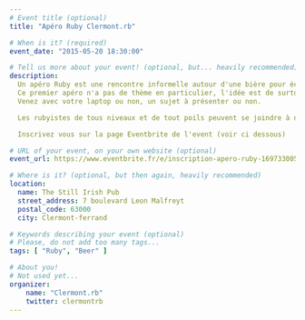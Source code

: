 ```yaml
---
# Event title (optional)
title: "Apéro Ruby Clermont.rb"

# When is it? (required)
event_date: "2015-05-20 18:30:00"

# Tell us more about your event! (optional, but... heavily recommended)
description:
  Un apéro Ruby est une rencontre informelle autour d'une bière pour échanger sur ruby et tout ce qui en fait un language si passionnant.
  Ce premier apéro n'a pas de thème en particulier, l'idée est de surtout faire connaissance, de monter une communauté ruby, et de trouver un thème pour la prochaine fois.
  Venez avec votre laptop ou non, un sujet à présenter ou non.

  Les rubyistes de tous niveaux et de tout poils peuvent se joindre à nous, les personnes non rubyistes mais qui veulent découvrir ce beau language sont aussi les bienvenus !

  Inscrivez vous sur la page Eventbrite de l'event (voir ci dessous)

# URL of your event, on your own website (optional)
event_url: https://www.eventbrite.fr/e/inscription-apero-ruby-16973300599

# Where is it? (optional, but then again, heavily recommended)
location:
  name: The Still Irish Pub
  street_address: 7 boulevard Leon Malfreyt
  postal_code: 63000
  city: Clermont-ferrand

# Keywords describing your event (optional)
# Please, do not add too many tags...
tags: [ "Ruby", "Beer" ]

# About you!
# Not used yet...
organizer:
    name: "Clermont.rb"
    twitter: clermontrb
---
```


